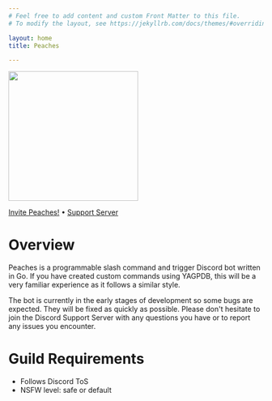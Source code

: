 ```yaml
---
# Feel free to add content and custom Front Matter to this file.
# To modify the layout, see https://jekyllrb.com/docs/themes/#overriding-theme-defaults

layout: home
title: Peaches

---
```


<img src='/peaches-bot.docs/assets/logo.png' width='256'>

[Invite Peaches!](https://discord.com/api/oauth2/authorize?client_id=1201100920189096018&permissions=1102196361408&scope=bot%20applications.commands) • [Support Server](https://discord.com/invite/Bktvgd3Ncn)

# Overview

Peaches is a programmable slash command and trigger Discord bot written in Go. If you have created custom commands using YAGPDB, this will be a very familiar experience as it follows a similar style.

The bot is currently in the early stages of development so some bugs are expected. They will be fixed as quickly as possible. Please don't hesitate to join the Discord Support Server with any questions you have or to report any issues you encounter.

# Guild Requirements

* Follows Discord ToS
* NSFW level: safe or default